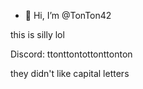 - 👋 Hi, I’m @TonTon42

this is silly lol

Discord: ttonttontottonttonton

they didn't like capital letters
<!---
TonTon42/TonTon42 is a ✨ special ✨ repository because its `README.md` (this file) appears on your GitHub profile.
You can click the Preview link to take a look at your changes.
--->
